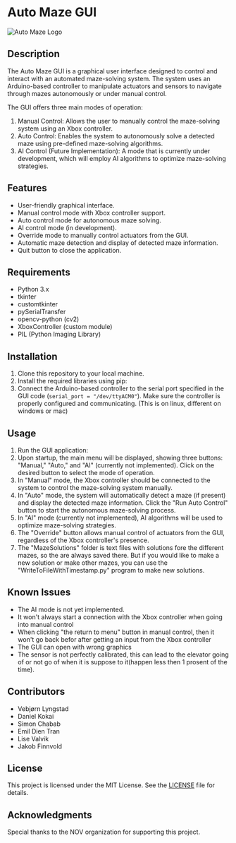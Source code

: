 # Auto Maze GUI

![Auto Maze Logo](/path/to/logo.png)

## Description

The Auto Maze GUI is a graphical user interface designed to control and interact with an automated maze-solving system. The system uses an Arduino-based controller to manipulate actuators and sensors to navigate through mazes autonomously or under manual control.

The GUI offers three main modes of operation:
1. Manual Control: Allows the user to manually control the maze-solving system using an Xbox controller.
2. Auto Control: Enables the system to autonomously solve a detected maze using pre-defined maze-solving algorithms.
3. AI Control (Future Implementation): A mode that is currently under development, which will employ AI algorithms to optimize maze-solving strategies.

## Features

- User-friendly graphical interface.
- Manual control mode with Xbox controller support.
- Auto control mode for autonomous maze solving.
- AI control mode (in development).
- Override mode to manually control actuators from the GUI.
- Automatic maze detection and display of detected maze information.
- Quit button to close the application.

## Requirements

- Python 3.x
- tkinter
- customtkinter
- pySerialTransfer
- opencv-python (cv2)
- XboxController (custom module)
- PIL (Python Imaging Library)

## Installation

1. Clone this repository to your local machine.
2. Install the required libraries using pip:
3. Connect the Arduino-based controller to the serial port specified in the GUI code (`serial_port = "/dev/ttyACM0"`). Make sure the controller is properly configured and communicating. (This is on linux, different on windows or mac)

## Usage

1. Run the GUI application:
2. Upon startup, the main menu will be displayed, showing three buttons: "Manual," "Auto," and "AI" (currently not implemented). Click on the desired button to select the mode of operation.
3. In "Manual" mode, the Xbox controller should be connected to the system to control the maze-solving system manually.
4. In "Auto" mode, the system will automatically detect a maze (if present) and display the detected maze information. Click the "Run Auto Control" button to start the autonomous maze-solving process.
5. In "AI" mode (currently not implemented), AI algorithms will be used to optimize maze-solving strategies.
6. The "Override" button allows manual control of actuators from the GUI, regardless of the Xbox controller's presence.
7. The "MazeSolutions" folder is text files with solutions fore the different mazes, so the are always saved there. But if you would like to make a new solution or make other mazes, you can use the "WriteToFileWithTimestamp.py" program to make new solutions.

## Known Issues

- The AI mode is not yet implemented.
- It won't always start a connection with the Xbox controller when going into manual control
- When clicking "the return to menu" button in manual control, then it won't go back befor after getting an input from the Xbox controller
- The GUI can open with wrong graphics
- The sensor is not perfectly calibrated, this can lead to the elevator going of or not go of when it is suppose to it(happen less then 1 prosent of the time).

## Contributors

- Vebjørn Lyngstad
- Daniel Kokai
- Simon Chabab
- Emil Dien Tran
- Lise Valvik
- Jakob Finnvold

## License

This project is licensed under the MIT License. See the [LICENSE](/path/to/LICENSE) file for details.

## Acknowledgments

Special thanks to the NOV organization for supporting this project.
